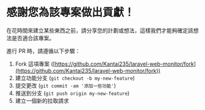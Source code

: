 感謝您為該專案做出貢獻！
================================================
在花時間來建立某些東西之前，請分享您的計劃或想法，這樣我們才能夠確定該想法是否適合該專案。

進行 PR 時，請遵循以下步驟：

1. Fork 這項專案 ([https://github.com/Kantai235/laravel-web-monitor/fork](https://github.com/Kantai235/laravel-web-monitor/fork))
2. 建立功能分支 (`git checkout -b my-new-feature`)
3. 提交更改 (`git commit -am '添加一些功能'`)
4. 推送到分支 (`git push origin my-new-feature`)
5. 建立一個新的拉取請求
